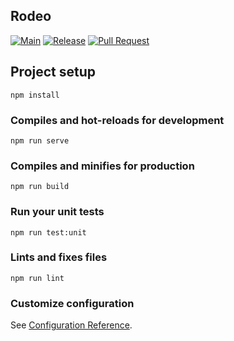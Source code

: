 ## Rodeo

[![Main](https://github.com/jadamroth/rodeonow-webapp/actions/workflows/firebase-hosting-merge-main.yml/badge.svg)](https://github.com/jadamroth/rodeonow-webapp/actions/workflows/firebase-hosting-merge-main.yml)
[![Release](https://github.com/jadamroth/rodeonow-webapp/actions/workflows/firebase-hosting-merge-release.yml/badge.svg)](https://github.com/jadamroth/rodeonow-webapp/actions/workflows/firebase-hosting-merge-release.yml)
[![Pull Request](https://github.com/jadamroth/rodeonow-webapp/actions/workflows/firebase-hosting-PR.yml/badge.svg)](https://github.com/jadamroth/rodeonow-webapp/actions/workflows/firebase-hosting-PR.yml)

## Project setup
```
npm install
```

### Compiles and hot-reloads for development
```
npm run serve
```

### Compiles and minifies for production
```
npm run build
```

### Run your unit tests
```
npm run test:unit
```

### Lints and fixes files
```
npm run lint
```

### Customize configuration
See [Configuration Reference](https://cli.vuejs.org/config/).
